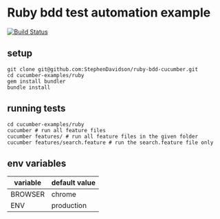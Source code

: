# Ruby bdd test automation example
[![Build Status](https://travis-ci.org/StephenDavidson/ruby-bdd-cucumber.svg?branch=master)](https://travis-ci.org/StephenDavidson/ruby-bdd-cucumber)

## setup

```shell
git clone git@github.com:StephenDavidson/ruby-bdd-cucumber.git
cd cucumber-examples/ruby
gem install bundler
bundle install
```

## running tests
``` shell
cd cucumber-examples/ruby
cucumber # run all feature files
cucumber features/ # run all feature files in the given folder
cucumber features/search.feature # run the search.feature file only
```

## env variables
variable  | default value
------------- | -------------
BROWSER  | chrome
ENV  | production
